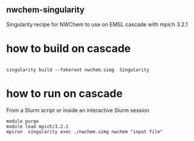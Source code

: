 ## nwchem-singularity
Singularity recipe for NWChem to use on EMSL cascade with mpich 3.2.1

# how to build on cascade
```

singularity build --fakeroot nwchem.simg  Singularity
```
# how to run on cascade

From a Slurm script or inside an interactive Slurm session
```
module purge
module load mpich/3.2.1
mpirun  singularity exec ./nwchem.simg nwchem "input file"
```
